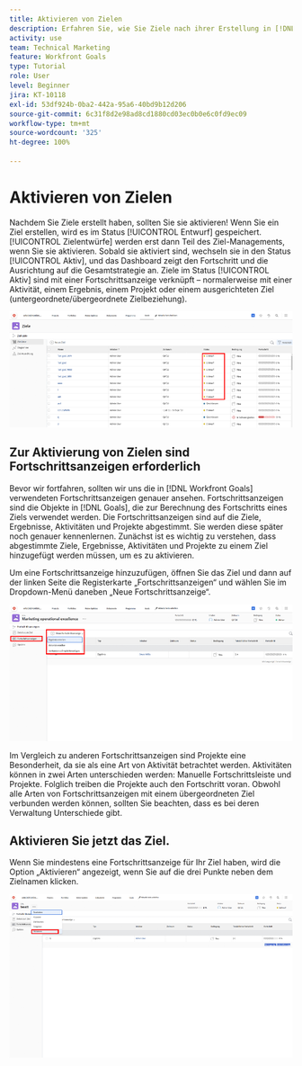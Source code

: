```yaml
---
title: Aktivieren von Zielen
description: Erfahren Sie, wie Sie Ziele nach ihrer Erstellung in [!DNL Workfront Goals] aktivieren.
activity: use
team: Technical Marketing
feature: Workfront Goals
type: Tutorial
role: User
level: Beginner
jira: KT-10118
exl-id: 53df924b-0ba2-442a-95a6-40bd9b12d206
source-git-commit: 6c31f8d2e98ad8cd1880cd03ec0b0e6c0fd9ec09
workflow-type: tm+mt
source-wordcount: '325'
ht-degree: 100%

---
```


# Aktivieren von Zielen

Nachdem Sie Ziele erstellt haben, sollten Sie sie aktivieren! Wenn Sie ein Ziel erstellen, wird es im Status [!UICONTROL Entwurf] gespeichert. [!UICONTROL Zielentwürfe] werden erst dann Teil des Ziel-Managements, wenn Sie sie aktivieren. Sobald sie aktiviert sind, wechseln sie in den Status [!UICONTROL Aktiv], und das Dashboard zeigt den Fortschritt und die Ausrichtung auf die Gesamtstrategie an. Ziele im Status [!UICONTROL Aktiv] sind mit einer Fortschrittsanzeige verknüpft – normalerweise mit einer Aktivität, einem Ergebnis, einem Projekt oder einem ausgerichteten Ziel (untergeordnete/übergeordnete Zielbeziehung).

![Screenshot eines Ziels in den Workfront-Zielen mit dem Status „Entwurf“](assets/04-workfront-goals-activate-goals.png)

## Zur Aktivierung von Zielen sind Fortschrittsanzeigen erforderlich

Bevor wir fortfahren, sollten wir uns die in [!DNL Workfront Goals] verwendeten Fortschrittsanzeigen genauer ansehen. Fortschrittsanzeigen sind die Objekte in [!DNL Goals], die zur Berechnung des Fortschritts eines Ziels verwendet werden. Die Fortschrittsanzeigen sind auf die Ziele, Ergebnisse, Aktivitäten und Projekte abgestimmt. Sie werden diese später noch genauer kennenlernen. Zunächst ist es wichtig zu verstehen, dass abgestimmte Ziele, Ergebnisse, Aktivitäten und Projekte zu einem Ziel hinzugefügt werden müssen, um es zu aktivieren.

Um eine Fortschrittsanzeige hinzuzufügen, öffnen Sie das Ziel und dann auf der linken Seite die Registerkarte „Fortschrittsanzeigen“ und wählen Sie im Dropdown-Menü daneben „Neue Fortschrittsanzeige“.

![Screenshot mit Ergebnissen, Aktivitäten und Projekten sowie Fortschrittsanzeigen.](assets/05-workfront-goals-progress-indicators.png)

Im Vergleich zu anderen Fortschrittsanzeigen sind Projekte eine Besonderheit, da sie als eine Art von Aktivität betrachtet werden. Aktivitäten können in zwei Arten unterschieden werden: Manuelle Fortschrittsleiste und Projekte. Folglich treiben die Projekte auch den Fortschritt voran. Obwohl alle Arten von Fortschrittsanzeigen mit einem übergeordneten Ziel verbunden werden können, sollten Sie beachten, dass es bei deren Verwaltung Unterschiede gibt.

## Aktivieren Sie jetzt das Ziel.

Wenn Sie mindestens eine Fortschrittsanzeige für Ihr Ziel haben, wird die Option „Aktivieren“ angezeigt, wenn Sie auf die drei Punkte neben dem Zielnamen klicken.

![Screenshot, der zeigt, wie ein Ziel aktiviert wird.](assets/activate-a-goal-with-a-result.png)
